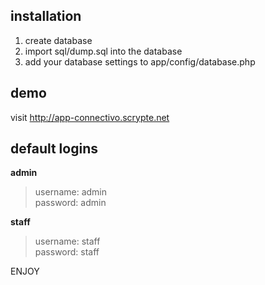installation
----------------------------------------
1. create database
2. import sql/dump.sql into the database
4. add your database settings to app/config/database.php

demo
----------------------------------------
visit http://app-connectivo.scrypte.net


default logins
----------------------------------------

**admin**
> username: admin <br />
> password: admin

**staff**
> username: staff <br />
> password: staff


ENJOY